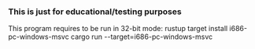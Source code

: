 ### This is just for educational/testing purposes 

This program requires to be run in 32-bit mode: 
rustup target install i686-pc-windows-msvc
cargo run --target=i686-pc-windows-msvc
